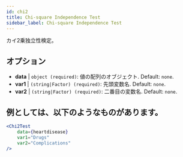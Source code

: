 ```yaml
---
id: chi2
title: Chi-square Independence Test
sidebar_label: Chi-square Independence Test
---
```


カイ2乗独立性検定。

## オプション

* __data__ | `object (required)`: 値の配列のオブジェクト. Default: `none`.
* __var1__ | `(string|Factor) (required)`: 先頭変数名. Default: `none`.
* __var2__ | `(string|Factor) (required)`: 二番目の変数名. Default: `none`.


## 例としては、以下のようなものがあります。

```jsx live
<Chi2Test
    data={heartdisease} 
    var1="Drugs"
    var2="Complications"
/>
```
